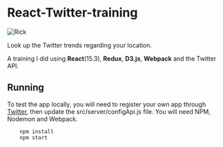 # React-Twitter-training
![Rick](https://dl.dropboxusercontent.com/u/44966876/gif_twitter_api.gif)

Look up the Twitter trends regarding your location.

A training I did using **React**(15.3), **Redux**, **D3.js**, **Webpack** and the Twitter API.

## Running
To test the app locally, you will need to register your own app through [Twitter](https://apps.twitter.com/), then update the src/server/configApi.js file.
You will need NPM, Nodemon and Webpack.
```
    npm install
    npm start
```
